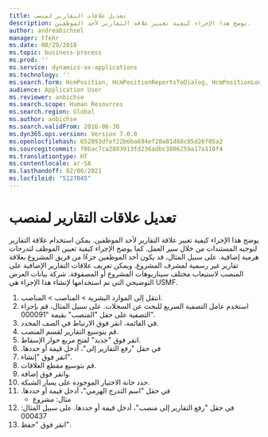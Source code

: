 ```yaml
---
title: تعديل علاقات التقارير لمنصب
description: يوضح هذا الإجراء كيفية تغيير علاقة التقارير لأحد الموظفين.
author: andreabichsel
manager: tfehr
ms.date: 08/29/2018
ms.topic: business-process
ms.prod: ''
ms.service: dynamics-ax-applications
ms.technology: ''
ms.search.form: HcmPosition, HcmPositionReportsToDialog, HcmPositionLookup, HcmPersonnelManagementWorkspace
audience: Application User
ms.reviewer: anbichse
ms.search.scope: Human Resources
ms.search.region: Global
ms.author: anbichse
ms.search.validFrom: 2016-06-30
ms.dyn365.ops.version: Version 7.0.0
ms.openlocfilehash: 652893dfef22b6ba694ef20a81d88c85d26f05a2
ms.sourcegitcommit: f8bac7ca2803913fd236adbc3806259a17a110f4
ms.translationtype: HT
ms.contentlocale: ar-SA
ms.lasthandoff: 02/06/2021
ms.locfileid: "5127045"
---
```

# <a name="modify-reporting-relationships-for-a-position"></a>تعديل علاقات التقارير لمنصب



يوضح هذا الإجراء كيفية تغيير علاقة التقارير لأحد الموظفين. يمكن استخدام علاقة التقارير لتوجيه المستندات من خلال سير العمل. كما يوضح الإجراء كيفية تعيين الموظف لتدرجات هرمية إضافية. على سبيل المثال، قد يكون أحد الموظفين جزءًا من فريق المشروع بعلاقة تقارير غير رسمية لمشرف المشروع. ويمكن تعريف علاقات التقارير الإضافية على المنصب لاستيعاب مختلف سيناريوهات المشروع أو المصفوفة. شركة بيانات العرض التوضيحي التي تم استخدامها لإنشاء هذا الإجراء هي USMF.

1. انتقل إلى الموارد البشرية > المناصب > المناصب.
2. استخدم عامل التصفية السريع للبحث عن السجلات. على سبيل المثال، قم بإجراء التصفية على حقل "المنصب" بقيمة "000091".
3. في القائمة، انقر فوق الارتباط في الصف المحدد.
4. قم بتوسيع التقارير لقسم المنصب.
5. انقر فوق "جديد" لفتح مربع حوار الإسقاط‬.
6. في حقل "‏‫رفع التقارير إلى"، أدخل قيمة أو حددها.
7. انقر فوق "إنشاء".
8. قم بتوسيع مقطع العلاقات.
9. وانقر فوق إضافة.
10. حدد خانة الاختيار الموجودة على يسار الشبكة.
11. في حقل "‏‫اسم التدرج الهرمي"، أدخل قيمة أو حددها.
    * مثال: مشروع  
12. في حقل "‏‫رفع التقارير إلى منصب"، أدخل قيمة أو حددها.  على سبيل المثال: 000437
13. انقر فوق "حفظ".

